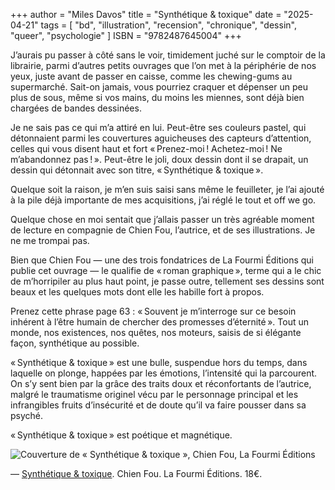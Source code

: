 +++
author = "Miles Davos"
title = "Synthétique & toxique"
date = "2025-04-21"
tags = [
    "bd", "illustration", "recension", "chronique", "dessin", "queer", "psychologie"
]
ISBN = "9782487645004"
+++

J’aurais pu passer à côté sans le voir, timidement juché sur le comptoir de la librairie, parmi d’autres petits ouvrages que l’on met à la périphérie de nos yeux, juste avant de passer en caisse, comme les chewing-gums au supermarché. Sait-on jamais, vous pourriez craquer et dépenser un peu plus de sous, même si vos mains, du moins les miennes, sont déjà bien chargées de bandes dessinées.

Je ne sais pas ce qui m’a attiré en lui. Peut-être ses couleurs pastel, qui détonnaient parmi les couvertures aguicheuses des capteurs d’attention, celles qui vous disent haut et fort « Prenez-moi ! Achetez-moi ! Ne m’abandonnez pas ! ». Peut-être le joli, doux dessin dont il se drapait, un dessin qui détonnait avec son titre, « Synthétique & toxique ».

Quelque soit la raison, je m’en suis saisi sans même le feuilleter, je l’ai ajouté à la pile déjà importante de mes acquisitions, j’ai réglé le tout et off we go.

Quelque chose en moi sentait que j’allais passer un très agréable moment de lecture en compagnie de Chien Fou, l’autrice, et de ses illustrations. Je ne me trompai pas.

Bien que Chien Fou — une des trois fondatrices de La Fourmi Éditions qui publie cet ouvrage — le qualifie de « roman graphique », terme qui a le chic de m’horripiler au plus haut point, je passe outre, tellement ses dessins sont beaux et les quelques mots dont elle les habille fort à propos.

Prenez cette phrase page 63 : « Souvent je m’interroge sur ce besoin inhérent à l’être humain de chercher des promesses d’éternité ». Tout un monde, nos existences, nos quêtes, nos moteurs, saisis de si élégante façon, synthétique au possible.

« Synthétique & toxique » est une bulle, suspendue hors du temps, dans laquelle on plonge, happées par les émotions, l’intensité qui la parcourent. On s’y sent bien par la grâce des traits doux et réconfortants de l’autrice, malgré le traumatisme originel vécu par le personnage principal et les infrangibles fruits d’insécurité et de doute qu’il va faire pousser dans sa psyché.

« Synthétique & toxique » est poétique et magnétique.

![Couverture de « Synthétique & toxique », Chien Fou, La Fourmi Éditions](/images/synthetique-et-toxique.jpeg)

—
[Synthétique & toxique](https://lafourmieditions.fr/produit/synthetique-toxique-livre-seul/). Chien Fou. La Fourmi Éditions. 18€.

[^1]: « Roman graphique » n’est plus ni moins qu’un synonyme de « bande dessinée ». La différence est qu’il cherche à enjoliver un terme bien établi d’un superflu et inutile raffinement, dans le but de vous faire payer plus cher et de lui donner une apparence d’intellectualisme. Il n’y a pas de honte à dire et à lire « une bande dessinée », tout comme il n’y a pas de honte à appeler un chat un chat.
